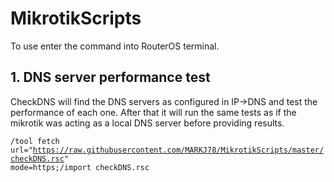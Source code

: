 # MikrotikScripts

To use enter the command into RouterOS terminal.

## 1. DNS server performance test

CheckDNS will find the DNS servers as configured in IP->DNS and test the performance of each one. After that it will run the same tests as if the mikrotik was acting as a local DNS server before providing results.

<code>/tool fetch url="https://raw.githubusercontent.com/MARKJ78/MikrotikScripts/master/checkDNS.rsc" mode=https;/import checkDNS.rsc</code>